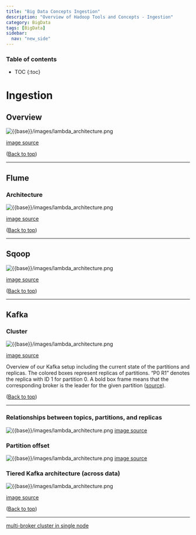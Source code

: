 ```yaml
---
title: "Big Data Concepts Ingestion"
description: "Overview of Hadoop Tools and Concepts - Ingestion"
category: BigData
tags: [BigData]
sidebar:
  nav: "new_side"
---
```




### Table of contents

* TOC
{:toc}


# Ingestion

## Overview
![{{base}}/images/lambda_architecture.png]({{base}}/images/bigdata/ingestion.jpg)

[image source](http://image.slidesharecdn.com/hadoopdataingestion-140602114824-phpapp01/95/hadoop-data-ingestion-2-638.jpg?cb=1401709743)

(<a href="#top">Back to top</a>)
<hr>


## Flume

### Architecture

![{{base}}/images/lambda_architecture.png]({{base}}/images/bigdata/flume_architecture.png)

[image source](http://cdn.guru99.com/images/Big_Data/061114_1038_Introductio2.png)

(<a href="#top">Back to top</a>)
<hr>


## Sqoop

![{{base}}/images/lambda_architecture.png]({{base}}/images/bigdata/sqoop.jpg)

[image source](https://www.safaribooksonline.com/library/view/hadoop-essentials/9781784396688/graphics/3765_06_03.jpg)

(<a href="#top">Back to top</a>)
<hr>


## Kafka

### Cluster
![{{base}}/images/lambda_architecture.png]({{base}}/images/bigdata/kafka_cluster.png)

[image source](https://camo.githubusercontent.com/37760a9ee91e47c3d0a7ceca0524fd5e1629f333/68747470733a2f2f646c2e64726f70626f782e636f6d2f732f643366796570367870316c6e726b622f6b61666b612d636c75737465722d6f766572766965772e706e67)

Overview of our Kafka setup including the current state of the partitions and replicas. The colored boxes represent replicas of partitions. “P0 R1” denotes the replica with ID 1 for partition 0. A bold box frame means that the corresponding broker is the leader for the given partition ([source](http://www.michael-noll.com/blog/2013/03/13/running-a-multi-broker-apache-kafka-cluster-on-a-single-node/)).

(<a href="#top">Back to top</a>)
<hr>


### Relationships between topics, partitions, and replicas
![{{base}}/images/lambda_architecture.png]({{base}}/images/bigdata/kafka_relationships_topics_replicas.png)
[image source](http://www.michael-noll.com/blog/uploads/kafka-topics-partitions-replicas.png)


### Partition offset
![{{base}}/images/lambda_architecture.png]({{base}}/images/bigdata/kafka_partition_offset.jpg)
[image source](http://image.slidesharecdn.com/kafka101training-public-v2-140818033637-phpapp01/95/apache-kafka-08-basic-training-verisign-28-638.jpg?cb=1439479643)



### Tiered Kafka architecture (across data) 
![{{base}}/images/lambda_architecture.png]({{base}}/images/bigdata/kafka_tier_architecture.png)

[image source](https://content.linkedin.com/content/dam/engineering/en-us/blog/migrated/Tier%20Architecture%202.png)

(<a href="#top">Back to top</a>)
<hr>

[multi-broker cluster in single node](http://www.michael-noll.com/blog/2013/03/13/running-a-multi-broker-apache-kafka-cluster-on-a-single-node/)

